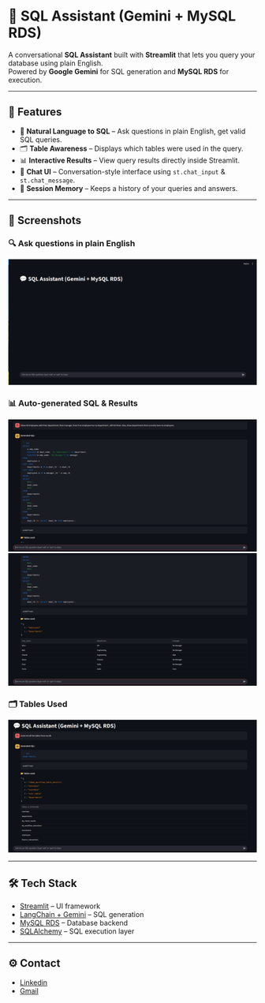 # 💬 SQL Assistant (Gemini + MySQL RDS)

A conversational **SQL Assistant** built with **Streamlit** that lets you query your database using plain English.  
Powered by **Google Gemini** for SQL generation and **MySQL RDS** for execution.  

---

## 🚀 Features
- 📝 **Natural Language to SQL** – Ask questions in plain English, get valid SQL queries.
- 🗂 **Table Awareness** – Displays which tables were used in the query.
- 📊 **Interactive Results** – View query results directly inside Streamlit.
- 💬 **Chat UI** – Conversation-style interface using `st.chat_input` & `st.chat_message`.
- 🔄 **Session Memory** – Keeps a history of your queries and answers.

---

## 📸 Screenshots

### 🔍 Ask questions in plain English
![Chat UI Example](img1.png)

### 📊 Auto-generated SQL & Results
![SQL + Results](img4.png)
![SQL + Results](img3.png)

### 🗂 Tables Used
![Tables Used](img2.png)

---

## 🛠️ Tech Stack
- [Streamlit](https://streamlit.io/) – UI framework
- [LangChain + Gemini](https://ai.google.dev/) – SQL generation
- [MySQL RDS](https://aws.amazon.com/rds/mysql/) – Database backend
- [SQLAlchemy](https://www.sqlalchemy.org/) – SQL execution layer

---

## ⚙️ Contact
- [Linkedin](https://www.linkedin.com/in/naman-bansal06/)
- [Gmail](bansalnaman44@gmail.com)
